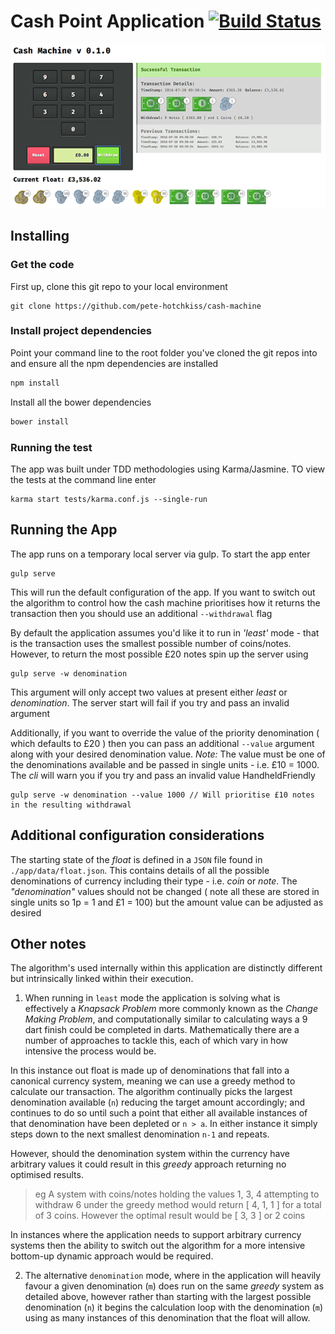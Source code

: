 # Cash Point Application [![Build Status](https://travis-ci.org/pete-hotchkiss/cash-machine.svg?branch=master)](https://travis-ci.org/pete-hotchkiss/cash-machine)

![alt text](cash-machine-app.png "Cash Machine Application")


## Installing
### Get the code
First up, clone this git repo to your local environment
```
git clone https://github.com/pete-hotchkiss/cash-machine
```

### Install project dependencies
Point your command line to the root folder you've cloned the git repos into and ensure all the npm dependencies are installed
```javascript
npm install
```
Install all the bower dependencies
```javascript
bower install
```

### Running the test
The app was built under TDD methodologies using Karma/Jasmine. TO view the tests at the command line enter
```
karma start tests/karma.conf.js --single-run
```


## Running the App
The app runs on a temporary local server via gulp. To start the app enter
```
gulp serve
```

This will run the default configuration of the app. If you want to switch out the algorithm to control how the cash machine prioritises how it returns the transaction then you should use an additional ```--withdrawal``` flag

By default the application assumes you'd like it to run in _'least'_ mode - that is the transaction uses the smallest possible number of coins/notes. However, to return the most possible £20 notes spin up the server using
```
gulp serve -w denomination
```

This argument will only accept two values at present either _least_ or _denomination_. The server start will fail if you try and pass an invalid argument

Additionally, if you want to override the value of the priority denomination ( which defaults to £20 ) then you can pass an additional ```--value``` argument along with your desired denomination value. *Note:* The value must be one of the denominations available and be passed in single units - i.e. £10 = 1000. The _cli_ will warn you if you try and pass an invalid value HandheldFriendly
```
gulp serve -w denomination --value 1000 // Will prioritise £10 notes in the resulting withdrawal
```

## Additional configuration considerations
The starting state of the _float_ is defined in a ```JSON``` file found in ```./app/data/float.json```. This contains details of all the possible denominations of currency including their type - i.e. _coin_ or _note_. The _"denomination"_ values should not be changed ( note all these are stored in single units so 1p = 1 and £1 = 100) but the amount value can be adjusted as desired  

## Other notes
The algorithm's used internally within this application are distinctly different but intrinsically linked within their execution.

1. When running in ```least``` mode the application is solving what is effectively a _Knapsack Problem_ more commonly known as the *_Change Making Problem_*, and computationally similar to calculating ways a 9 dart finish could be completed in darts. Mathematically there are a number of approaches to tackle this, each of which vary in how intensive the process would be.

  In this instance out float is made up of denominations that fall into a canonical currency system, meaning we can use a greedy method to calculate our transaction. The algorithm continually picks the largest denomination available (```n```) reducing the target amount accordingly; and continues to do so until such a point that either all available instances of that denomination have been depleted or ```n > a```. In either instance it simply steps down to the next smallest denomination ```n-1``` and repeats.

  However, should the denomination system within the currency have arbitrary values it could result in this _greedy_ approach returning no optimised results.

  > eg A system with coins/notes holding the values 1, 3, 4 attempting to withdraw 6 under the greedy method would return [ 4, 1, 1 ] for a total of 3 coins. However the optimal result would be [ 3, 3 ] or 2 coins

  In instances where the application needs to support arbitrary currency systems then the ability to switch out the algorithm for a more intensive bottom-up dynamic approach would be required.

2. The alternative ```denomination``` mode, where in the application will heavily favour a given denomination (```m```) does run on the same _greedy_ system as detailed above, however rather than starting with the largest possible denomination (```n```) it begins the calculation loop with the denomination (```m```) using as many instances of this denomination that the float will allow.
